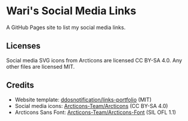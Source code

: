 # Wari's Social Media Links

A GitHub Pages site to list my social media links.

## Licenses

Social media SVG icons from Arcticons are licensed CC BY-SA 4.0. Any other files are licensed MIT.

## Credits

* Website template: [ddosnotification/links-portfolio](https://github.com/ddosnotification/links-portfolio) (MIT)
* Social media icons: [Arcticons-Team/Arcticons](https://github.com/Arcticons-Team/Arcticons) (CC BY-SA 4.0)
* Arcticons Sans Font: [Arcticons-Team/Arcticons-Font](https://github.com/Arcticons-Team/Arcticons-Font) (SIL OFL 1.1)
